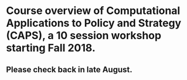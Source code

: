 # Course overview of Computational Applications to Policy and Strategy (CAPS), a 10 session workshop starting Fall 2018. 
## Please check back in late August. 
